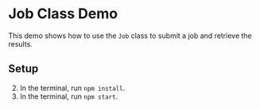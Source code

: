 # Job Class Demo

This demo shows how to use the `Job` class to submit a job and retrieve the results.

## Setup

2. In the terminal, run `npm install`.
2. In the terminal, run `npm start`.